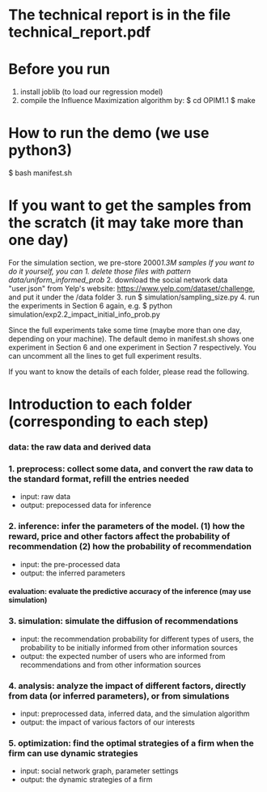 # The technical report is in the file technical_report.pdf

# Before you run
1. install joblib (to load our regression model)
2. compile the Influence Maximization algorithm by:
$ cd OPIM1.1
$ make

# How to run the demo (we use python3)
$ bash manifest.sh

# If you want to get the samples from the scratch (it may take more than one day)
For the simulation section, we pre-store 2000*1.3M samples
If you want to do it yourself, you can 
	1. delete those files with pattern data/uniform_informed_prob*
	2. download the social network data "user.json" from Yelp's website: https://www.yelp.com/dataset/challenge, and put it under the /data folder
	3. run $ simulation/sampling_size.py
	4. run the experiments in Section 6 again, e.g. $ python simulation/exp2.2_impact_initial_info_prob.py

Since the full experiments take some time (maybe more than one day, depending on your machine). The default demo in manifest.sh shows one experiment in Section 6 and one experiment in Section 7 respectively. You can uncomment all the lines to get full experiment results.

If you want to know the details of each folder, please read the following.

# Introduction to each folder (corresponding to each step)
### data: the raw data and derived data
### 1. preprocess: collect some data, and convert the raw data to the standard format, refill the entries needed
- input: raw data
- output: prepocessed data for inference

### 2. inference: infer the parameters of the model. (1) how the reward, price and other factors affect the probability of recommendation (2) how the probability of recommendation
- input: the pre-processed data
- output: the inferred parameters
#### evaluation: evaluate the predictive accuracy of the inference (may use simulation)

### 3. simulation: simulate the diffusion of recommendations
- input: the recommendation probability for different types of users, the probability to be initially informed from other information sources
- output: the expected number of users who are informed from recommendations and from other information sources

### 4. analysis: analyze the impact of different factors, directly from data (or inferred parameters), or from simulations
- input: preprocessed data, inferred data, and the simulation algorithm
- output: the impact of various factors of our interests

### 5. optimization: find the optimal strategies of a firm when the firm can use dynamic strategies
- input: social network graph, parameter settings
- output: the dynamic strategies of a firm
